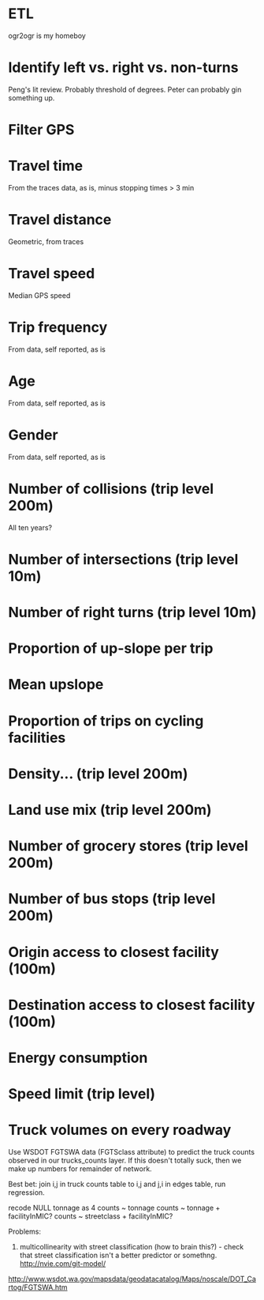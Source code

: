 # ETL
ogr2ogr is my homeboy


# Identify left vs. right vs. non-turns
Peng's lit review. Probably threshold of degrees. Peter can probably
gin something up.

# Filter GPS

# Travel time
From the traces data, as is, minus stopping times > 3 min

# Travel distance
Geometric, from traces

# Travel speed
Median GPS speed

# Trip frequency
From data, self reported, as is

# Age
From data, self reported, as is

# Gender
From data, self reported, as is

# Number of collisions (trip level 200m)
All ten years? 

# Number of intersections (trip level 10m)

# Number of right turns (trip level 10m)

# Proportion of up-slope per trip

# Mean upslope

# Proportion of trips on cycling facilities

# Density... (trip level 200m)

# Land use mix (trip level 200m)

# Number of grocery stores (trip level 200m)

# Number of bus stops (trip level 200m)

# Origin access to closest facility (100m)

# Destination access to closest facility (100m)

# Energy consumption

# Speed limit (trip level)

# Truck volumes on every roadway
Use WSDOT FGTSWA data (FGTSclass attribute) to predict the truck
counts observed in our trucks_counts layer. If this doesn't totally
suck, then we make up numbers for remainder of network.

Best bet: join i,j in truck counts table to i,j and j,i in edges
table, run regression.

recode NULL tonnage as 4
counts ~ tonnage
counts ~ tonnage + facilityInMIC?
counts ~ streetclass + facilityInMIC?

Problems: 
 1. multicollinearity with street classification (how to brain
    this?) - check that street classification isn't a better predictor
    or somethng.
http://nvie.com/git-model/


http://www.wsdot.wa.gov/mapsdata/geodatacatalog/Maps/noscale/DOT_Cartog/FGTSWA.htm
